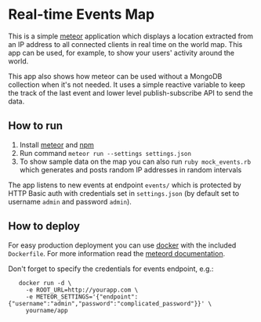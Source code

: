 Real-time Events Map
====================
This is a simple [meteor](https://www.meteor.com/) application which displays a location extracted from an IP address to all connected clients in real time on the world map. This app can be used, for example, to show your users' activity around the world.

This app also shows how meteor can be used without a MongoDB collection when it's not needed. It uses a simple reactive variable to keep the track of the last event and lower level publish-subscribe API to send the data.

How to run
----------
1. Install [meteor](https://www.meteor.com/) and [npm](https://www.npmjs.com/)
2. Run command `meteor run --settings settings.json`
3. To show sample data on the map you can also run `ruby mock_events.rb` which generates and posts random IP addresses in random intervals

The app listens to new events at endpoint `events/` which is protected by HTTP Basic auth with credentials set in `settings.json` (by default set to username `admin` and password `admin`).

How to deploy
-------------
For easy production deployment you can use [docker](https://www.docker.com/) with the included `Dockerfile`. For more information read the [meteord documentation](https://github.com/meteorhacks/meteord).

Don't forget to specify the credentials for events endpoint, e.g.:

       docker run -d \
         -e ROOT_URL=http://yourapp.com \
         -e METEOR_SETTINGS='{"endpoint":{"username":"admin","password":"complicated_password"}}' \
         yourname/app
